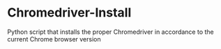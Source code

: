 # Chromedriver-Install
Python script that installs the proper Chromedriver in accordance to the current Chrome browser version

